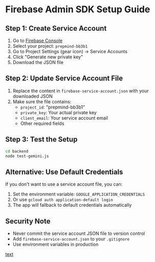 # Firebase Admin SDK Setup Guide

## Step 1: Create Service Account

1. Go to [Firebase Console](https://console.firebase.google.com/)
2. Select your project: `prepmind-bb3b1`
3. Go to Project Settings (gear icon) → Service Accounts
4. Click "Generate new private key"
5. Download the JSON file

## Step 2: Update Service Account File

1. Replace the content in `firebase-service-account.json` with your downloaded JSON
2. Make sure the file contains:
   - `project_id`: "prepmind-bb3b1"
   - `private_key`: Your actual private key
   - `client_email`: Your service account email
   - Other required fields

## Step 3: Test the Setup

```bash
cd backend
node test-gemini.js
```

## Alternative: Use Default Credentials

If you don't want to use a service account file, you can:

1. Set the environment variable: `GOOGLE_APPLICATION_CREDENTIALS`
2. Or use `gcloud auth application-default login`
3. The app will fallback to default credentials automatically

## Security Note

- Never commit the service account JSON file to version control
- Add `firebase-service-account.json` to your `.gitignore`
- Use environment variables in production


[text](firebase-service-account.json)


  
